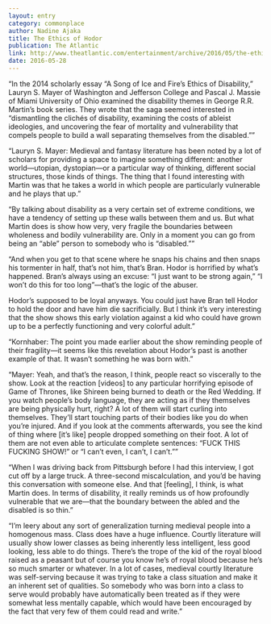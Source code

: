 ```yaml
---
layout: entry
category: commonplace
author: Nadine Ajaka
title: The Ethics of Hodor
publication: The Atlantic
link: http://www.theatlantic.com/entertainment/archive/2016/05/the-ethics-of-hodor/484643/
date: 2016-05-28
---
```


“In the 2014 scholarly essay “A Song of Ice and Fire’s Ethics of Disability,” Lauryn S. Mayer of Washington and Jefferson College and Pascal J. Massie of Miami University of Ohio examined the disability themes in George R.R. Martin’s book series. They wrote that the saga seemed interested in “dismantling the clichés of disability, examining the costs of ableist ideologies, and uncovering the fear of mortality and vulnerability that compels people to build a wall separating themselves from the disabled.””

“Lauryn S. Mayer: Medieval and fantasy literature has been noted by a lot of scholars for providing a space to imagine something different: another world—utopian, dystopian—or a particular way of thinking, different social structures, those kinds of things. The thing that I found interesting with Martin was that he takes a world in which people are particularly vulnerable and he plays that up.”

“By talking about disability as a very certain set of extreme conditions, we have a tendency of setting up these walls between them and us. But what Martin does is show how very, very fragile the boundaries between wholeness and bodily vulnerability are. Only in a moment you can go from being an “able” person to somebody who is “disabled.””

“And when you get to that scene where he snaps his chains and then snaps his tormenter in half, that’s not him, that’s Bran. Hodor is horrified by what’s happened. Bran’s always using an excuse: “I just want to be strong again,” “I won’t do this for too long”—that’s the logic of the abuser.

Hodor’s supposed to be loyal anyways. You could just have Bran tell Hodor to hold the door and have him die sacrificially. But I think it’s very interesting that the show shows this early violation against a kid who could have grown up to be a perfectly functioning and very colorful adult.”

“Kornhaber: The point you made earlier about the show reminding people of their fragility—it seems like this revelation about Hodor’s past is another example of that. It wasn’t something he was born with.”

“Mayer: Yeah, and that’s the reason, I think, people react so viscerally to the show. Look at the reaction [videos] to any particular horrifying episode of Game of Thrones, like Shireen being burned to death or the Red Wedding. If you watch people’s body language, they are acting as if they themselves are being physically hurt, right? A lot of them will start curling into themselves. They’ll start touching parts of their bodies like you do when you’re injured. And if you look at the comments afterwards, you see the kind of thing where [it’s like] people dropped something on their foot. A lot of them are not even able to articulate complete sentences: “FUCK THIS FUCKING SHOW!” or “I can’t even, I can’t, I can’t.””

“When I was driving back from Pittsburgh before I had this interview, I got cut off by a large truck. A three-second miscalculation, and you’d be having this conversation with someone else. And that [feeling], I think, is what Martin does. In terms of disability, it really reminds us of how profoundly vulnerable that we are—that the boundary between the abled and the disabled is so thin.”

“I’m leery about any sort of generalization turning medieval people into a homogenous mass. Class does have a huge influence. Courtly literature will usually show lower classes as being inherently less intelligent, less good looking, less able to do things. There’s the trope of the kid of the royal blood raised as a peasant but of course you know he’s of royal blood because he’s so much smarter or whatever. In a lot of cases, medieval courtly literature was self-serving because it was trying to take a class situation and make it an inherent set of qualities. So somebody who was born into a class to serve would probably have automatically been treated as if they were somewhat less mentally capable, which would have been encouraged by the fact that very few of them could read and write.”
